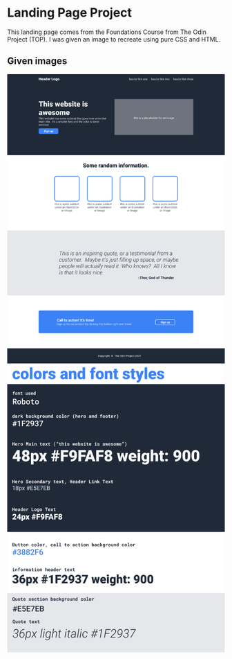 # Landing Page Project

This landing page comes from the Foundations Course from The Odin Project (TOP). I was given an image to recreate using pure CSS and HTML.

## Given images

![image 1](img/01.png)
![image 2](img/02.png)

